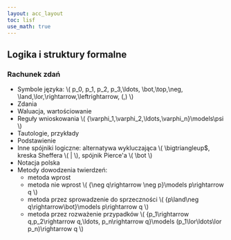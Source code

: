 ```yaml
---
layout: acc_layout
toc: lisf
use_math: true
---
```


Logika i struktury formalne
---

### Rachunek zdań

* Symbole języka: \\( p_0, p_1, p_2, p_3,\ldots, \bot,\top,\neg, \land,\lor,\rightarrow,\leftrightarrow, (,) \\)
* Zdania
* Waluacja, wartościowanie
* Reguły wnioskowania \\( \{\varphi_1,\varphi_2,\ldots,\varphi_n\}\models\psi \\)
* Tautologie, przykłady
* Podstawienie
* Inne spójniki logiczne: alternatywa wykluczająca \\( \bigtriangleup$, kreska Sheffera \\( | \\), spójnik Pierce'a \\( \bot \\)
* Notacja polska
* Metody dowodzenia twierdzeń:
  * metoda wprost
  * metoda nie wprost \\( \{\neg q\rightarrow \neg p\}\models p\rightarrow q \\)
  * metoda przez sprowadzenie do sprzeczności \\( \{p\land\neg q\rightarrow\bot\}\models p\rightarrow q \\)
  * metoda przez rozważenie przypadków \\( \{p_1\rightarrow q,p_2\rightarrow q,\ldots, p_n\rightarrow q\}\models (p_1\lor\ldots\lor p_n)\rightarrow q \\)
